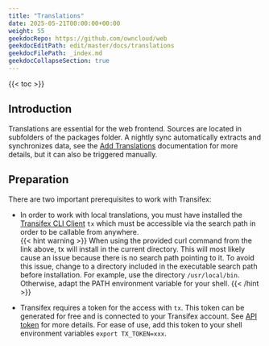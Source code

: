 ```yaml
---
title: "Translations"
date: 2025-05-21T00:00:00+00:00
weight: 55
geekdocRepo: https://github.com/owncloud/web
geekdocEditPath: edit/master/docs/translations
geekdocFilePath: _index.md
geekdocCollapseSection: true
---
```


{{< toc >}}

## Introduction

Translations are essential for the web frontend. Sources are located in subfolders of the packages folder. A nightly sync automatically extracts and synchronizes data, see the [Add Translations](https://owncloud.dev/services/general-info/add-translations/) documentation for more details, but it can also be triggered manually.

## Preparation

There are two important prerequisites to work with Transifex:

* In order to work with local translations, you must have installed the [Transifex CLI Client](https://developers.transifex.com/docs/cli) `tx` which must be accessible via the search path in order to be callable from anywhere.\
{{< hint warning >}}
When using the provided curl command from the link above, tx will install in the current directory. This will most likely cause an issue because there is no search path pointing to it. To avoid this issue, change to a directory included in the executable search path before installation. For example, use the directory `/usr/local/bin`. Otherwise, adapt the PATH environment variable for your shell.
{{< /hint >}}

* Transifex requires a token for the access with `tx`. This token can be generated for free and is connected to your Transifex account. See [API token](https://app.transifex.com/user/settings/api/) for more details. For ease of use, add this token to your shell environment variables `export TX_TOKEN=xxx`. 
